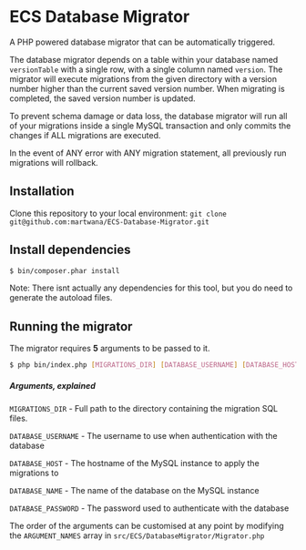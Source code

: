 # ECS Database Migrator

A PHP powered database migrator that can be automatically triggered.


The database migrator depends on a table within your database named `versionTable` with a single row, with a single column named `version`. The migrator will execute migrations from the given directory with a version number higher than the current saved version number. When migrating is completed, the saved version number is updated.


To prevent schema damage or data loss, the database migrator will run all of your migrations inside a single MySQL transaction and only commits the changes if ALL migrations are executed. 


In the event of ANY error with ANY migration statement, all previously run migrations will rollback.


## Installation
Clone this repository to your local environment:
`git clone git@github.com:martwana/ECS-Database-Migrator.git`

## Install dependencies
```sh
$ bin/composer.phar install
```
Note: There isnt actually any dependencies for this tool, but you do need to generate the autoload files.

## Running the migrator
The migrator requires **5** arguments to be passed to it. 

```sh
$ php bin/index.php [MIGRATIONS_DIR] [DATABASE_USERNAME] [DATABASE_HOST] [DATABASE_NAME] [DATABASE_PASSWORD]
```

##### Arguments, explained

`MIGRATIONS_DIR` - Full path to the directory containing the migration SQL files.

`DATABASE_USERNAME` - The username to use when authentication with the database

`DATABASE_HOST` - The hostname of the MySQL instance to apply the migrations to

`DATABASE_NAME` - The name of the database on the MySQL instance

`DATABASE_PASSWORD` - The password used to authenticate with the database

The order of the arguments can be customised at any point by modifying the `ARGUMENT_NAMES` array in `src/ECS/DatabaseMigrator/Migrator.php`
